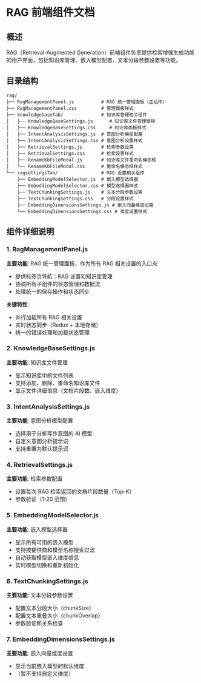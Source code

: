 # RAG 前端组件文档

## 概述

RAG（Retrieval-Augmented Generation）前端组件负责提供检索增强生成功能的用户界面，包括知识库管理、嵌入模型配置、文本分段参数设置等功能。

## 目录结构

```
rag/
├── RagManagementPanel.js          # RAG 统一管理面板（主组件）
├── RagManagementPanel.css         # 管理面板样式
├── knowledgebaseTab/              # 知识库管理相关组件
│   ├── KnowledgeBaseSettings.js      # 知识库文件管理面板
│   ├── KnowledgeBaseSettings.css     # 知识库面板样式
│   ├── IntentAnalysisSettings.js  # 意图分析模型配置
│   ├── IntentAnalysisSettings.css # 意图分析设置样式
│   ├── RetrievalSettings.js       # 检索参数设置
│   ├── RetrievalSettings.css      # 检索设置样式
│   ├── RenameKbFileModal.js       # 知识库文件重命名模态框
│   └── RenameKbFileModal.css      # 重命名模态框样式
└── ragsettingsTab/                # RAG 设置相关组件
    ├── EmbeddingModelSelector.js  # 嵌入模型选择器
    ├── EmbeddingModelSelector.css # 模型选择器样式
    ├── TextChunkingSettings.js    # 文本分段参数设置
    ├── TextChunkingSettings.css   # 分段设置样式
    ├── EmbeddingDimensionsSettings.js # 嵌入向量维度设置
    └── EmbeddingDimensionsSettings.css # 维度设置样式
```

## 组件详细说明

### 1. RagManagementPanel.js
**主要功能**: RAG 统一管理面板，作为所有 RAG 相关设置的入口点
- 提供标签页导航：RAG 设置和知识库管理
- 协调所有子组件的状态管理和数据流
- 处理统一的保存操作和状态同步

**关键特性**:
- 并行加载所有 RAG 相关设置
- 实时状态同步（Redux + 本地存储）
- 统一的错误处理和加载状态管理

### 2. KnowledgeBaseSettings.js
**主要功能**: 知识库文件管理
- 显示知识库中的文件列表
- 支持添加、删除、重命名知识库文件
- 显示文件详细信息（文档片段数、嵌入维度）


### 3. IntentAnalysisSettings.js
**主要功能**: 意图分析模型配置
- 选择用于分析写作意图的 AI 模型
- 自定义意图分析提示词
- 支持重置为默认提示词


### 4. RetrievalSettings.js
**主要功能**: 检索参数配置
- 设置每次 RAG 检索返回的文档片段数量（Top-K）
- 参数验证（1-20 范围）


### 5. EmbeddingModelSelector.js
**主要功能**: 嵌入模型选择器
- 显示所有可用的嵌入模型
- 支持按提供商和模型名称搜索过滤
- 自动获取模型嵌入维度信息
- 实时模型切换和重新初始化


### 6. TextChunkingSettings.js
**主要功能**: 文本分段参数设置
- 配置文本分段大小（chunkSize）
- 配置文本重叠大小（chunkOverlap）
- 参数验证和关系检查


### 7. EmbeddingDimensionsSettings.js
**主要功能**: 嵌入向量维度设置
- 显示当前嵌入模型的默认维度
- （暂不支持自定义维度）
